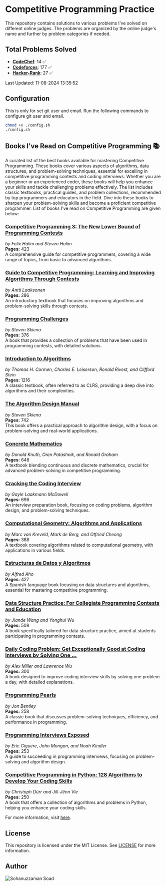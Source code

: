 # Competitive Programming Practice

This repository contains solutions to various problems I've solved on different online judges. The problems are organized by the online judge's name and further by problem categories if needed.

## Total Problems Solved

- [**CodeChef**](./CodeChef):       14 ✅
- [**Codeforces**](./Codeforces):      177 ✅
- [**Hacker-Rank**](./Hacker-Rank):       27 ✅

Last Updated: 11-08-2024 13:35:52

## Configuration

This is only for set git user and email. Run the following commands to configure git user and email.

```bash
chmod +x ./config.sh
./config.sh
```

## Books I've Read on Competitive Programming 📚
<!-- # Awesome Competitive Programming Books  -->
A curated list of the best books available for mastering Competitive Programming. These books cover various aspects of algorithms, data structures, and problem-solving techniques, essential for excelling in competitive programming contests and coding interviews. Whether you are a beginner or an experienced coder, these books will help you enhance your skills and tackle challenging problems effectively. The list includes classic textbooks, practical guides, and problem collections, recommended by top programmers and educators in the field. Dive into these books to sharpen your problem-solving skills and become a proficient competitive programmer. List of books I've read on Competitive Programming are given below:
<!-- 
## 📘 Books List -->

### [Competitive Programming 3: The New Lower Bound of Programming Contests](https://cpbook.net/)

*by Felix Halim and Steven Halim*  
**Pages:** 423  
A comprehensive guide for competitive programmers, covering a wide range of topics, from basic to advanced algorithms.

### [Guide to Competitive Programming: Learning and Improving Algorithms Through Contests](https://link.springer.com/book/10.1007/978-3-319-72547-5)

*by Antti Laaksonen*  
**Pages:** 286  
An introductory textbook that focuses on improving algorithms and problem-solving skills through contests.

### [Programming Challenges](https://www.amazon.com/Programming-Challenges-Steven-S-Skiena/dp/0387001638)

*by Steven Skiena*  
**Pages:** 376  
A book that provides a collection of problems that have been used in programming contests, with detailed solutions.

### [Introduction to Algorithms](https://mitpress.mit.edu/9780262033848/introduction-to-algorithms/)

*by Thomas H. Cormen, Charles E. Leiserson, Ronald Rivest, and Clifford Stein*  
**Pages:** 1216  
A classic textbook, often referred to as CLRS, providing a deep dive into algorithms and their complexities.

### [The Algorithm Design Manual](https://www.algorist.com/)

*by Steven Skiena*  
**Pages:** 742  
This book offers a practical approach to algorithm design, with a focus on problem-solving and real-world applications.

### [Concrete Mathematics](https://www-cs-faculty.stanford.edu/~knuth/gkp.html)

*by Donald Knuth, Oren Patashnik, and Ronald Graham*  
**Pages:** 648  
A textbook blending continuous and discrete mathematics, crucial for advanced problem-solving in competitive programming.

### [Cracking the Coding Interview](https://www.crackingthecodinginterview.com/)

*by Gayle Laakmann McDowell*  
**Pages:** 696  
An interview preparation book, focusing on coding problems, algorithm design, and problem-solving techniques.

### [Computational Geometry: Algorithms and Applications](https://www.springer.com/gp/book/9783540779735)

*by Marc van Kreveld, Mark de Berg, and Otfried Cheong*  
**Pages:** 388  
A textbook covering algorithms related to computational geometry, with applications in various fields.

### [Estructuras de Datos y Algoritmos](https://www.amazon.com/Estructuras-algoritmos-Pearson-Educaci%C3%B3n-Habilidades/dp/9702603200)

*by Alfred Aho*  
**Pages:** 427  
A Spanish-language book focusing on data structures and algorithms, essential for mastering competitive programming.

### [Data Structure Practice: For Collegiate Programming Contests and Education](https://www.amazon.com/Data-Structure-Practice-Collegiate-Programming/dp/1461442958)

*by Jiande Wang and Yonghui Wu*  
**Pages:** 508  
A book specifically tailored for data structure practice, aimed at students participating in programming contests.

### [Daily Coding Problem: Get Exceptionally Good at Coding Interviews by Solving One ...](https://www.dailycodingproblem.com/)

*by Alex Miller and Lawrence Wu*  
**Pages:** 300  
A book designed to improve coding interview skills by solving one problem a day, with detailed explanations.

### [Programming Pearls](https://www.cs.bell-labs.com/cm/cs/pearls/)

*by Jon Bentley*  
**Pages:** 258  
A classic book that discusses problem-solving techniques, efficiency, and performance in programming.

### [Programming Interviews Exposed](https://www.wiley.com/en-us/Programming+Interviews+Exposed:+Secrets+to+Landing+Your+Next+Job-p-9781118261361)

*by Eric Giguere, John Mongan, and Noah Kindler*  
**Pages:** 253  
A guide to succeeding in programming interviews, focusing on problem-solving and algorithm design.

### [Competitive Programming in Python: 128 Algorithms to Develop Your Coding Skills](https://www.amazon.com/Competitive-Programming-Python-Algorithms-Develop/dp/3030287583)

*by Christoph Dürr and Jill-Jênn Vie*  
**Pages:** 250  
A book that offers a collection of algorithms and problems in Python, helping you enhance your coding skills.

For more information, visit [here](https://codeforces.com/blog/entry/78520).

## License

This repository is licensed under the MIT License. See [LICENSE](LICENSE) for more information.

## Author

![Sohanuzzaman Soad](https://avatars.githubusercontent.com/u/44132311?v=4)
